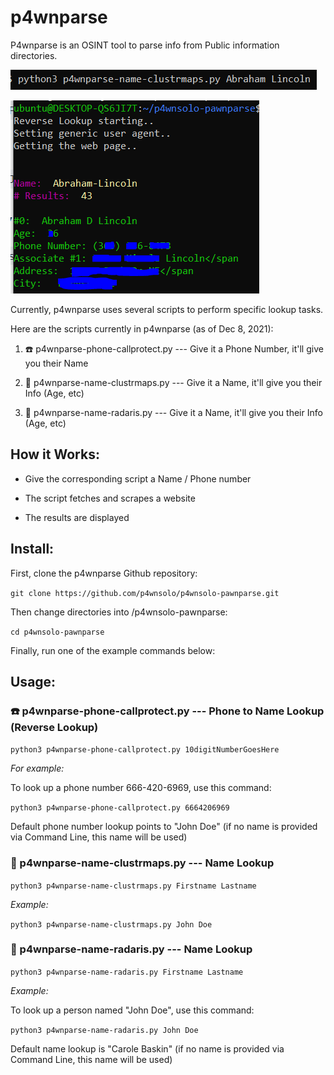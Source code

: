 # p4wnparse

P4wnparse is an OSINT tool to parse info from Public information directories.

![Usage screenshot](/images/p4wnparse-usage.PNG "Usage screenshot")

![Example screenshot](/images/p4wnparse-example.PNG "Example screenshot")

Currently, p4wnparse uses several scripts to perform specific lookup tasks.

Here are the scripts currently in p4wnparse (as of Dec 8, 2021):

1. ☎️ p4wnparse-phone-callprotect.py --- Give it a Phone Number, it'll give you their Name

2. 🧑 p4wnparse-name-clustrmaps.py --- Give it a Name, it'll give you their Info (Age, etc)

3. 🧑 p4wnparse-name-radaris.py --- Give it a Name, it'll give you their Info (Age, etc)

## How it Works:

- Give the corresponding script a Name / Phone number

- The script fetches and scrapes a website

- The results are displayed

## Install:

First, clone the p4wnparse Github repository:

`git clone https://github.com/p4wnsolo/p4wnsolo-pawnparse.git`

Then change directories into /p4wnsolo-pawnparse:

`cd p4wnsolo-pawnparse`

Finally, run one of the example commands below:

## Usage:

### ☎️ p4wnparse-phone-callprotect.py --- Phone to Name Lookup (Reverse Lookup)

`python3 p4wnparse-phone-callprotect.py 10digitNumberGoesHere`

*For example:*

To look up a phone number 666-420-6969, use this command:

`python3 p4wnparse-phone-callprotect.py 6664206969`

Default phone number lookup points to "John Doe" (if no name is provided via Command Line, this name will be used)

### 🧑 p4wnparse-name-clustrmaps.py --- Name Lookup

`python3 p4wnparse-name-clustrmaps.py Firstname Lastname`

*Example:*

`python3 p4wnparse-name-clustrmaps.py John Doe`

### 🧑 p4wnparse-name-radaris.py --- Name Lookup

`python3 p4wnparse-name-radaris.py Firstname Lastname`

*Example:*

To look up a person named "John Doe", use this command:

`python3 p4wnparse-name-radaris.py John Doe`

Default name lookup is "Carole Baskin" (if no name is provided via Command Line, this name will be used) 
